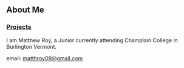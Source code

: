 ## About Me

### [Projects](https://matthewroy01.github.io)

I am Matthew Roy, a Junior currently attending Champlain College in Burlington Vermont.

email: matthroy09@gmail.com
